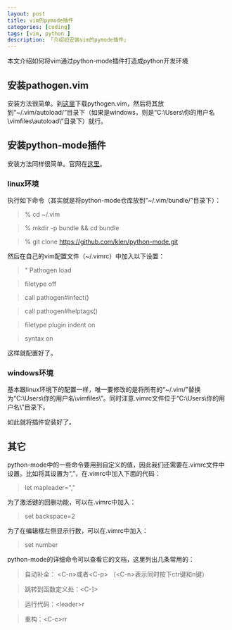 ```yaml
---
layout: post  
title: vim的pymode插件
categories: [coding]  
tags: [vim, python ]  
description: 「介绍如安装vim的pymode插件」   
---
```


本文介绍如何将vim通过python-mode插件打造成python开发环境

## 安装pathogen.vim

安装方法很简单。到[这里](https://github.com/tpope/vim-pathogen)下载pythogen.vim，然后将其放到“~/.vim/autoload/”目录下（如果是windows，则是“C:\Users\你的用户名\vimfiles\autoload\”目录下）就行。

## 安装python-mode插件
安装方法同样很简单。官网在[这里](https://github.com/klen/python-mode#using-pathogen-recommended)。

### linux环境
执行如下命令（其实就是将python-mode仓库放到“~/.vim/bundle/”目录下）：

> % cd ~/.vim

> % mkdir -p bundle && cd bundle

> % git clone https://github.com/klen/python-mode.git

然后在自己的vim配置文件（~/.vimrc）中加入以下设置：

> " Pathogen load

> filetype off

> call pathogen#infect()

> call pathogen#helptags()

> filetype plugin indent on

> syntax on

这样就配置好了。

### windows环境
基本跟linux环境下的配置一样，唯一要修改的是将所有的“~/.vim/”替换为“C:\Users\你的用户名\vimfiles\”。同时注意.vimrc文件位于“C:\Users\你的用户名\”目录下。

如此就将插件安装好了。

## 其它
python-mode中的一些命令要用到自定义的<leader>值，因此我们还需要在.vimrc文件中设置<leader>。比如将其设置为“,”，在.vimrc中加入下面的代码：

> let mapleader=","

为了激活<backspace>键的回删功能，可以在.vimrc中加入：

> set backspace=2

为了在编辑框左侧显示行数，可以在.vimrc中加入：

> set number

python-mode的详细命令可以查看它的文档，这里列出几条常用的：

> 自动补全： \<C-n\>或者\<C-p\> （\<C-n\>表示同时按下ctr键和n键）

> 跳转到函数定义处：\<C-]\>

> 运行代码：\<leader\>r

> 重构：\<C-c\>rr